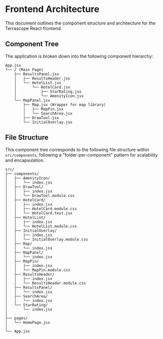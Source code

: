 # Frontend Architecture

This document outlines the component structure and architecture for the Terrascope React frontend.

## Component Tree

The application is broken down into the following component hierarchy:

```
App.jsx
└── / (Main Page)
    ├── ResultsPanel.jsx
    │   ├── ResultsHeader.jsx
    │   └── HotelList.jsx
    │       └── HotelCard.jsx
    │           ├── StarRating.jsx
    │           └── AmenityIcon.jsx
    └── MapPanel.jsx
        ├── Map.jsx (Wrapper for map library)
        │   ├── MapPin.jsx
        │   └── SearchArea.jsx
        ├── DrawTool.jsx
        └── InitialOverlay.jsx
```

## File Structure

This component tree corresponds to the following file structure within `src/components`, following a "folder-per-component" pattern for scalability and encapsulation.

```
src/
├── components/
│   ├── AmenityIcon/
│   │   └── index.jsx
│   ├── DrawTool/
│   │   ├── index.jsx
│   │   └── DrawTool.module.css
│   ├── HotelCard/
│   │   ├── index.jsx
│   │   ├── HotelCard.module.css
│   │   └── HotelCard.test.jsx
│   ├── HotelList/
│   │   ├── index.jsx
│   │   └── HotelList.module.css
│   ├── InitialOverlay/
│   │   ├── index.jsx
│   │   └── InitialOverlay.module.css
│   ├── Map/
│   │   └── index.jsx
│   ├── MapPanel/
│   │   └── index.jsx
│   ├── MapPin/
│   │   ├── index.jsx
│   │   └── MapPin.module.css
│   ├── ResultsHeader/
│   │   ├── index.jsx
│   │   └── ResultsHeader.module.css
│   ├── ResultsPanel/
│   │   └── index.jsx
│   ├── SearchArea/
│   │   └── index.jsx
│   └── StarRating/
│       └── index.jsx
│
├── pages/
│   └── HomePage.jsx
│
└── App.jsx
```
